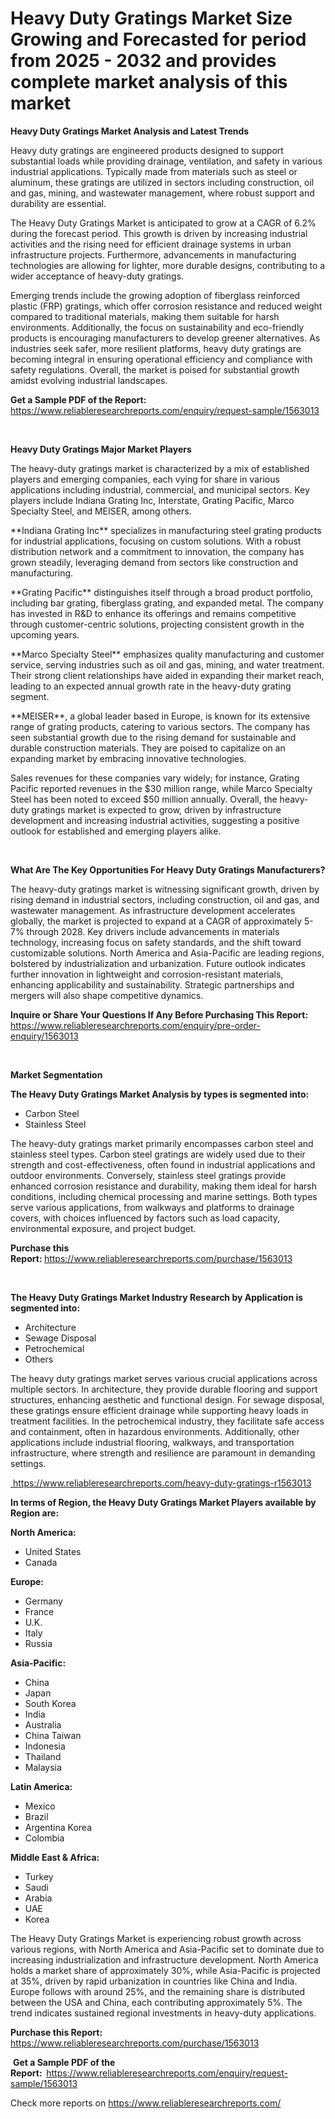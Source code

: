 <p><h1>Heavy Duty Gratings Market Size Growing and Forecasted for period from 2025 - 2032 and provides complete market analysis of this market</h1></p><p><strong>Heavy Duty Gratings Market Analysis and Latest Trends</strong></p>
<p><p>Heavy duty gratings are engineered products designed to support substantial loads while providing drainage, ventilation, and safety in various industrial applications. Typically made from materials such as steel or aluminum, these gratings are utilized in sectors including construction, oil and gas, mining, and wastewater management, where robust support and durability are essential.</p><p>The Heavy Duty Gratings Market is anticipated to grow at a CAGR of 6.2% during the forecast period. This growth is driven by increasing industrial activities and the rising need for efficient drainage systems in urban infrastructure projects. Furthermore, advancements in manufacturing technologies are allowing for lighter, more durable designs, contributing to a wider acceptance of heavy-duty gratings. </p><p>Emerging trends include the growing adoption of fiberglass reinforced plastic (FRP) gratings, which offer corrosion resistance and reduced weight compared to traditional materials, making them suitable for harsh environments. Additionally, the focus on sustainability and eco-friendly products is encouraging manufacturers to develop greener alternatives. As industries seek safer, more resilient platforms, heavy duty gratings are becoming integral in ensuring operational efficiency and compliance with safety regulations. Overall, the market is poised for substantial growth amidst evolving industrial landscapes.</p></p>
<p><strong>Get a Sample PDF of the Report:&nbsp;</strong> <a href="https://www.reliableresearchreports.com/enquiry/request-sample/1563013?utm_campaign=3446&utm_medium=2&utm_source=Github&utm_content=ia&utm_term=08042025&utm_id=heavy-duty-gratings">https://www.reliableresearchreports.com/enquiry/request-sample/1563013</a></p>
<p>&nbsp;</p>
<p><strong>Heavy Duty Gratings Major Market Players</strong></p>
<p><p>The heavy-duty gratings market is characterized by a mix of established players and emerging companies, each vying for share in various applications including industrial, commercial, and municipal sectors. Key players include Indiana Grating Inc, Interstate, Grating Pacific, Marco Specialty Steel, and MEISER, among others.</p><p>**Indiana Grating Inc** specializes in manufacturing steel grating products for industrial applications, focusing on custom solutions. With a robust distribution network and a commitment to innovation, the company has grown steadily, leveraging demand from sectors like construction and manufacturing.</p><p>**Grating Pacific** distinguishes itself through a broad product portfolio, including bar grating, fiberglass grating, and expanded metal. The company has invested in R&D to enhance its offerings and remains competitive through customer-centric solutions, projecting consistent growth in the upcoming years.</p><p>**Marco Specialty Steel** emphasizes quality manufacturing and customer service, serving industries such as oil and gas, mining, and water treatment. Their strong client relationships have aided in expanding their market reach, leading to an expected annual growth rate in the heavy-duty grating segment.</p><p>**MEISER**, a global leader based in Europe, is known for its extensive range of grating products, catering to various sectors. The company has seen substantial growth due to the rising demand for sustainable and durable construction materials. They are poised to capitalize on an expanding market by embracing innovative technologies.</p><p>Sales revenues for these companies vary widely; for instance, Grating Pacific reported revenues in the $30 million range, while Marco Specialty Steel has been noted to exceed $50 million annually. Overall, the heavy-duty gratings market is expected to grow, driven by infrastructure development and increasing industrial activities, suggesting a positive outlook for established and emerging players alike.</p></p>
<p>&nbsp;</p>
<p><strong>What Are The Key Opportunities For Heavy Duty Gratings Manufacturers?</strong></p>
<p><p>The heavy-duty gratings market is witnessing significant growth, driven by rising demand in industrial sectors, including construction, oil and gas, and wastewater management. As infrastructure development accelerates globally, the market is projected to expand at a CAGR of approximately 5-7% through 2028. Key drivers include advancements in materials technology, increasing focus on safety standards, and the shift toward customizable solutions. North America and Asia-Pacific are leading regions, bolstered by industrialization and urbanization. Future outlook indicates further innovation in lightweight and corrosion-resistant materials, enhancing applicability and sustainability. Strategic partnerships and mergers will also shape competitive dynamics.</p></p>
<p><strong>Inquire or Share Your Questions If Any Before Purchasing This Report:</strong> <a href="https://www.reliableresearchreports.com/enquiry/pre-order-enquiry/1563013?utm_campaign=3446&utm_medium=2&utm_source=Github&utm_content=ia&utm_term=08042025&utm_id=heavy-duty-gratings">https://www.reliableresearchreports.com/enquiry/pre-order-enquiry/1563013</a></p>
<p>&nbsp;</p>
<p><strong>Market Segmentation</strong></p>
<p><strong>The Heavy Duty Gratings Market Analysis by types is segmented into:</strong></p>
<p><ul><li>Carbon Steel</li><li>Stainless Steel</li></ul></p>
<p><p>The heavy-duty gratings market primarily encompasses carbon steel and stainless steel types. Carbon steel gratings are widely used due to their strength and cost-effectiveness, often found in industrial applications and outdoor environments. Conversely, stainless steel gratings provide enhanced corrosion resistance and durability, making them ideal for harsh conditions, including chemical processing and marine settings. Both types serve various applications, from walkways and platforms to drainage covers, with choices influenced by factors such as load capacity, environmental exposure, and project budget.</p></p>
<p><strong>Purchase this Report:&nbsp;</strong><a href="https://www.reliableresearchreports.com/purchase/1563013?utm_campaign=3446&utm_medium=2&utm_source=Github&utm_content=ia&utm_term=08042025&utm_id=heavy-duty-gratings">https://www.reliableresearchreports.com/purchase/1563013</a></p>
<p>&nbsp;</p>
<p><strong>The Heavy Duty Gratings Market Industry Research by Application is segmented into:</strong></p>
<p><ul><li>Architecture</li><li>Sewage Disposal</li><li>Petrochemical</li><li>Others</li></ul></p>
<p><p>The heavy duty gratings market serves various crucial applications across multiple sectors. In architecture, they provide durable flooring and support structures, enhancing aesthetic and functional design. For sewage disposal, these gratings ensure efficient drainage while supporting heavy loads in treatment facilities. In the petrochemical industry, they facilitate safe access and containment, often in hazardous environments. Additionally, other applications include industrial flooring, walkways, and transportation infrastructure, where strength and resilience are paramount in demanding settings.</p></p>
<p><a href="https://www.reliableresearchreports.com/heavy-duty-gratings-r1563013?utm_campaign=3446&utm_medium=2&utm_source=Github&utm_content=ia&utm_term=08042025&utm_id=heavy-duty-gratings">&nbsp;https://www.reliableresearchreports.com/heavy-duty-gratings-r1563013</a></p>
<p><strong>In terms of Region, the Heavy Duty Gratings Market Players available by Region are:</strong></p>
<p>
    <p> <strong> North America: </strong>
        <ul>
            <li>United States</li>
            <li>Canada</li>
        </ul>
        </p> 
    <p> <strong> Europe: </strong>
        <ul>
            <li>Germany</li>
            <li>France</li>
            <li>U.K.</li>
            <li>Italy</li>
            <li>Russia</li>
        </ul>
        </p> 
    <p> <strong> Asia-Pacific: </strong>
        <ul>
            <li>China</li>
            <li>Japan</li>
            <li>South Korea</li>
            <li>India</li>
            <li>Australia</li>
            <li>China Taiwan</li>
            <li>Indonesia</li>
            <li>Thailand</li>
            <li>Malaysia</li>
        </ul>
        </p> 
    <p> <strong> Latin America: </strong>
        <ul>
            <li>Mexico</li>
            <li>Brazil</li>
            <li>Argentina Korea</li>
            <li>Colombia</li>
        </ul>
        </p> 
    <p> <strong> Middle East & Africa: </strong>
        <ul>
            <li>Turkey</li>
            <li>Saudi</li>
            <li>Arabia</li>
            <li>UAE</li>
            <li>Korea</li>
        </ul>
    </p>
    </p>
<p><p>The Heavy Duty Gratings Market is experiencing robust growth across various regions, with North America and Asia-Pacific set to dominate due to increasing industrialization and infrastructure development. North America holds a market share of approximately 30%, while Asia-Pacific is projected at 35%, driven by rapid urbanization in countries like China and India. Europe follows with around 25%, and the remaining share is distributed between the USA and China, each contributing approximately 5%. The trend indicates sustained regional investments in heavy-duty applications.</p></p>
<p><strong>Purchase this Report: </strong><a href="https://www.reliableresearchreports.com/purchase/1563013?utm_campaign=3446&utm_medium=2&utm_source=Github&utm_content=ia&utm_term=08042025&utm_id=heavy-duty-gratings">https://www.reliableresearchreports.com/purchase/1563013</a></p>
<p>&nbsp;<strong>Get a Sample PDF of the Report:&nbsp;&nbsp;</strong><a href="https://www.reliableresearchreports.com/enquiry/request-sample/1563013?utm_campaign=3446&utm_medium=2&utm_source=Github&utm_content=ia&utm_term=08042025&utm_id=heavy-duty-gratings">https://www.reliableresearchreports.com/enquiry/request-sample/1563013</a></p>
<p><strong></strong></p>
<p>Check more reports on <a href="https://www.reliableresearchreports.com/?utm_campaign=3446&utm_medium=2&utm_source=Github&utm_content=ia&utm_term=08042025&utm_id=heavy-duty-gratings">https://www.reliableresearchreports.com/</a></p>